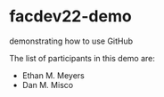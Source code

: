# facdev22-demo
demonstrating how to use GitHub

The list of participants in this demo are:

- Ethan M. Meyers
- Dan M. Misco


